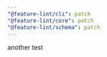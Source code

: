 ```yaml
---
"@feature-lint/cli": patch
"@feature-lint/core": patch
"@feature-lint/schema": patch
---
```


another test
